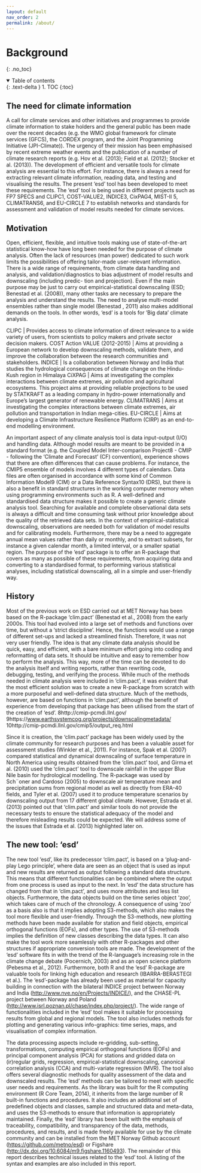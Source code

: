 ```yaml
---
layout: default
nav_order: 2 
permalink: /about/
---
```


# Background
{: .no_toc}

<details open markdown="block">
  <summary>
    Table of contents
  </summary>
  {: .text-delta }
1. TOC
{:toc}
</details>

## The need for climate information
A call for climate services and other initiatives and programmes to provide climate information to stake holders and the general public has been made over the recent decades (e.g. the WMO global framework for climate services (GFCS), the CORDEX program, and the Joint Programming Initiative (JPI-Climate)). The urgency of their mission has been emphasised by recent extreme weather events and the publication of a number of climate research reports (e.g. Hov et al. (2013); Field et al. (2012); Stocker et al. (2013)).
The development of efficient and versatile tools for climate analysis are essential to this effort. For instance, there is always a need for extracting relevant climate information, reading data, and testing and visualising the results. The present ‘esd’ tool has been developed to meet these requirements.
The ‘esd’ tool is being used in different projects such as FP7 SPECS and CLIPC1, COST-VALUE2, INDICE3, CixPAG4, MIST-II 5, CLIMATRANS6, and EU-CIRCLE 7 to establish networks and standards for assessment and validation of model results needed for climate services.

## Motivation
Open, efficient, flexible, and intuitive tools making use of state-of-the-art statistical know-how have long been needed for the purpose of climate analysis. Often the lack of resources (man power) dedicated to such work limits the possibilities of offering tailor-made user-relevant information. There is a wide range of requirements, from climate data handling and analysis, and validation/diagnostics to bias adjustment of model results and downscaling (including predic-
tion and projection). Even if the main purpose may be just to carry out empirical-statistical downscaling (ESD; Benestad et al. (2008)), many other tasks are necessary to prepare the analysis and understand the results. The need to analyse multi-model ensembles rather than single model (Benestad , 2011) also makes additional demands on the tools. In other words, ‘esd’ is a tools for ’Big data’ climate analysis.

CLIPC | Provides access to climate information of direct relevance to a wide variety of users, from scientists to policy makers and private sector decision makers.
COST Action VALUE (2012-2015) | Aims at providing a European network to develop downscaling methods, validate them, and improve the collaboration between the research communities and stakeholders.
INDICE | Is a collaboration between Norway and India that studies the hydrological consequences of climate change on the Hindu-Kush region in Himalaya
CiXPAG | Aims at investigating the complex interactions between climate extremes, air pollution and agricultural ecosystems. This project aims at providing reliable projections to be used by STATKRAFT as a leading company in hydro-power internationally and Europe’s largest generator of renewable energy.
CLIMATRANS | Aims at investigating the complex interactions between climate extremes, air pollution and transportation in Indian mega-cities.
EU-CIRCLE | Aims at developing a Climate Infrastructure Resilience Platform (CIRP) as an end-to-end modelling environment.

An important aspect of any climate analysis tool is data input-output (I/O) and handling data. Although model results are meant to be provided in a standard format (e.g. the Coupled Model Inter-comparison Project8 - CMIP - following the ‘Climate and Forecast’ (CF) convention), experience shows that there are often differences that can cause problems. For instance, the CMIP5 ensemble of models involves 4 different types of calendars.
Data files are often organised in accordance with some kind of Common Information Model9 (CIM) or a Data Reference Syntax10 (DRS), but there is also a benefit in standard structures in the working computer memory when using programming environments such as R. A well-defined and standardised data structure makes it possible to create a generic climate analysis tool. Searching for available and complete observational data sets is always a difficult and time consuming task without prior knowledge about the quality of the retrieved data sets. In the context of empirical-statistical downscaling, observations are needed both for validation of model results and for calibrating models. Furthermore, there may be a need to aggregate annual mean values rather than daily or monthly, and to extract subsets, for instance a given calendar month, a limited interval, or a smaller spatial region. 
The purpose of the ‘esd’ package is to offer an R-package that covers as many as possible of these requirements, from acquiring data and converting to a standardised format, to performing various statistical analyses, including statistical downscaling, all in a simple and user-friendly way.

## History
Most of the previous work on ESD carried out at MET Norway has been based on the R-package ‘clim.pact’ (Benestad et al., 2008) from the early 2000s. This tool had evolved into a large set of methods and functions over time, but without a ‘strict discipline’. Hence, the functions would use a range of different set-ups and lacked a streamlined finish. Therefore, it was not very user friendly. The idea is that any climate data analysis should be quick, easy, and efficient, with a bare minimum effort going into coding and reformatting of data sets. It should be intuitive and easy to remember how to perform the analysis. This way, more of the time can be devoted to do the analysis itself and writing reports, rather than rewriting code, debugging, testing, and verifying the process. While much of the methods needed in climate analysis were included in ‘clim.pact’, it was evident that the most efficient solution was to create a new R-package from scratch with a more purposeful and well-defined data structure. Much of the methods, however, are based on functions in ‘clim.pact’, although the benefit of experience from developing that package has been utilised from the start of the creation of ‘esd’.
8http://cmip-pcmdi.llnl.gov/
9https://www.earthsystemcog.org/projects/downscalingmetadata/
10http://cmip-pcmdi.llnl.gov/cmip5/output_req.html

Since it is creation, the ‘clim.pact’ package has been widely used by the climate community for research purposes and has been a valuable asset for assessment studies (Winkler et al., 2011). For instance, Spak et al. (2007) compared statistical and dynamical downscaling of surface temperature in North America using results obtained from the ‘clim.pact’ tool, and Girma et al. (2010) used the ‘clim.pact’ tool to downscale rainfall in the upper Blue Nile basin for hydrological modelling. 
The R-package was used by Sch¨oner and Cardoso (2005) to downscale air temperature mean and precipitation sums from regional model as well as directly from ERA-40 fields, and Tyler et al. (2007) used it to produce temperature scenarios by downscaling output from 17 different global climate. However, Estrada et al. (2013) pointed out that ‘clim.pact’ and similar tools do not provide the necessary tests to ensure the statistical adequacy of the model and therefore misleading results could be expected. We will address some of the issues that Estrada et al. (2013) highlighted later on.

## The new tool: ‘esd’
The new tool ‘esd’, like its predecessor ‘clim.pact’, is based on a ‘plug-and-play Lego principle’, where data are seen as an object that is used as input and new results are returned as output following a standard data structure. This means that different functionalities can be combined where the output from one process is used as input to the next. In ‘esd’ the data structure has changed from that in ‘clim.pact’, and uses more attributes and less list objects. Furthermore, the data objects build on the time series object ‘zoo’, which takes care of much of the chronology. A consequence of using ‘zoo’ as a basis also is that it implies  adopting S3-methods, which also makes the tool more flexible and user-friendly. Through the S3-methods, new plotting methods have been made available for station and field objects, empirical orthogonal functions (EOFs), and other types. The use of S3-methods implies the definition of new classes describing the data types. It can also make the tool work more seamlessly with other R-packages and other structures if appropriate conversion tools are made.
The development of the ‘esd’ software fits in with the trend of the R-language’s increasing role in the climate change debate (Pocernich, 2003) and as an open science platform (Pebesma et al., 2012). Furthermore, both R and the ‘esd’ R-package are valuable tools for linking high education and research (IBARRA-BERASTEGI et al.). The ‘esd’-package has already been used as material for capacity building in connection with the bilateral INDICE project
between Norway and India (http://www.nve.no/en/Projects/INDICE/), and the CHASE-PL project between Norway and Poland (http://www.isrl.poznan.pl/chase/index.php/project/).
The wide range of functionalities included in the ‘esd’ tool makes it suitable for processing results from global and regional models. The tool also includes methods for plotting and generating various info-graphics: time series, maps, and visualisation of complex information.

The data processing aspects include re-gridding, sub-setting, transformations, computing empirical orthogonal functions (EOFs) and principal component analysis (PCA) for stations and gridded data on (ir)regular grids, regression, empirical-statistical downscaling, canonical correlation analysis (CCA) and multi-variate regression (MVR). The tool also offers several diagnostic methods for quality assessment of the data and downscaled results. The ‘esd’ methods can be tailored to meet with specific user needs and requirements.
As the library was built for the R computing environment (R Core Team, 2014), it inherits from the large number of R built-in functions and procedures. It also includes an additional set of predefined objects and classes, sample and structured data and meta-data, and uses the S3-methods to ensure that information is appropriately maintained. Finally, the ‘esd’ library has been built with the emphasis of traceability, compatibility, and transparency of the data,
methods, procedures, and results, and is made freely available for use by the climate community and can be installed from the MET Norway Github account (https://github.com/metno/esd) or Figshare (http://dx.doi.org/10.6084/m9.figshare.1160493).
The remainder of this report describes technical issues related to the ‘esd’ tool. A listing of the syntax and examples are also included in this report.
